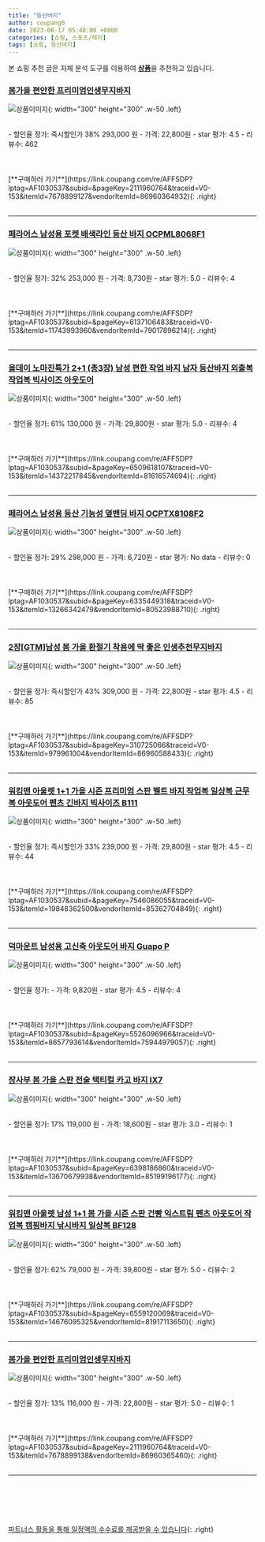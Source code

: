 ```yaml
---
title: "등산바지"
author: coupang6
date: 2023-08-17 05:48:00 +0800
categories: [쇼핑, 스포츠/레저]
tags: [쇼핑, 등산바지]
---
```


본 쇼핑 추천 글은 자체 분석 도구를 이용하여 [**상품**](https://link.coupang.com/a/bao1ui)을 추천하고 있습니다.

### [봄가을 편안한 프리미엄인생무지바지](https://link.coupang.com/re/AFFSDP?lptag=AF1030537&subid=&pageKey=2111960764&traceid=V0-153&itemId=7678899127&vendorItemId=86960364932)

![상품이미지](https://thumbnail6.coupangcdn.com/thumbnails/remote/230x230ex/image/vendor_inventory/d577/7a513ed179538ef6b36351a767342a56a05bd3aa1227082eb8247343168a.jpg){: width="300" height="300" .w-50 .left}


<br>
- 할인율 정가: 즉시할인가 38%  293,000   원
- 가격: 22,800원
- star 평가: 4.5
- 리뷰수: 462
<br>
<br>
<br>
<br>
[**구매하러 가기**](https://link.coupang.com/re/AFFSDP?lptag=AF1030537&subid=&pageKey=2111960764&traceid=V0-153&itemId=7678899127&vendorItemId=86960364932){: .right}
<br>
<br>

---

### [페라어스 남성용 포켓 배색라인 등산 바지 OCPML8068F1](https://link.coupang.com/re/AFFSDP?lptag=AF1030537&subid=&pageKey=6137106483&traceid=V0-153&itemId=11743993960&vendorItemId=79017896214)

![상품이미지](https://thumbnail8.coupangcdn.com/thumbnails/remote/230x230ex/image/retail/images/2021/10/21/14/5/60b3f4b9-79b6-4e7c-bcef-80181b577887.jpg){: width="300" height="300" .w-50 .left}


<br>
- 할인율 정가: 32%  253,000   원
- 가격: 8,730원
- star 평가: 5.0
- 리뷰수: 4
<br>
<br>
<br>
<br>
[**구매하러 가기**](https://link.coupang.com/re/AFFSDP?lptag=AF1030537&subid=&pageKey=6137106483&traceid=V0-153&itemId=11743993960&vendorItemId=79017896214){: .right}
<br>
<br>

---

### [올데이 노마진특가 2+1 (총3장) 남성 편한 작업 바지 남자 등산바지 외출복 작업복 빅사이즈 아웃도어](https://link.coupang.com/re/AFFSDP?lptag=AF1030537&subid=&pageKey=6509618107&traceid=V0-153&itemId=14372217845&vendorItemId=81616574694)

![상품이미지](https://thumbnail8.coupangcdn.com/thumbnails/remote/230x230ex/image/vendor_inventory/2e5d/10630207441bb149f39f4078cdb66357f78dffdcdf11bd5178997720f40a.jpg){: width="300" height="300" .w-50 .left}


<br>
- 할인율 정가: 61%  130,000   원
- 가격: 29,800원
- star 평가: 5.0
- 리뷰수: 4
<br>
<br>
<br>
<br>
[**구매하러 가기**](https://link.coupang.com/re/AFFSDP?lptag=AF1030537&subid=&pageKey=6509618107&traceid=V0-153&itemId=14372217845&vendorItemId=81616574694){: .right}
<br>
<br>

---

### [페라어스 남성용 등산 기능성 옆밴딩 바지 OCPTX8108F2](https://link.coupang.com/re/AFFSDP?lptag=AF1030537&subid=&pageKey=6335449318&traceid=V0-153&itemId=13266342479&vendorItemId=80523988710)

![상품이미지](https://thumbnail8.coupangcdn.com/thumbnails/remote/230x230ex/image/retail/images/2022/02/11/16/5/98506046-afd2-4c40-8371-646f40592093.jpg){: width="300" height="300" .w-50 .left}


<br>
- 할인율 정가: 29%  298,000   원
- 가격: 6,720원
- star 평가: No data
- 리뷰수: 0
<br>
<br>
<br>
<br>
[**구매하러 가기**](https://link.coupang.com/re/AFFSDP?lptag=AF1030537&subid=&pageKey=6335449318&traceid=V0-153&itemId=13266342479&vendorItemId=80523988710){: .right}
<br>
<br>

---

### [2장[GTM]남성 봄 가을 환절기 착용에 딱 좋은 인생추천무지바지](https://link.coupang.com/re/AFFSDP?lptag=AF1030537&subid=&pageKey=310725066&traceid=V0-153&itemId=979961004&vendorItemId=86960588433)

![상품이미지](https://thumbnail7.coupangcdn.com/thumbnails/remote/230x230ex/image/vendor_inventory/815c/b885c93fd486fd16da1af84a81d766770a2af75b4ca2ca2158e408516352.jpg){: width="300" height="300" .w-50 .left}


<br>
- 할인율 정가: 즉시할인가 43%  309,000   원
- 가격: 22,800원
- star 평가: 4.5
- 리뷰수: 85
<br>
<br>
<br>
<br>
[**구매하러 가기**](https://link.coupang.com/re/AFFSDP?lptag=AF1030537&subid=&pageKey=310725066&traceid=V0-153&itemId=979961004&vendorItemId=86960588433){: .right}
<br>
<br>

---

### [워킹맨 아울렛 1+1 가을 시즌 프리미엄 스판 벨트 바지 작업복 일상복 근무복 아웃도어 펜츠 긴바지 빅사이즈 B111](https://link.coupang.com/re/AFFSDP?lptag=AF1030537&subid=&pageKey=7546086055&traceid=V0-153&itemId=19848362500&vendorItemId=85362704849)

![상품이미지](https://thumbnail10.coupangcdn.com/thumbnails/remote/230x230ex/image/vendor_inventory/f550/0f4bfc6aa712b372a20f534e4e820ead8c6e348ca091208d4c17f3d21b75.jpg){: width="300" height="300" .w-50 .left}


<br>
- 할인율 정가: 즉시할인가 33%  239,000   원
- 가격: 29,800원
- star 평가: 4.5
- 리뷰수: 44
<br>
<br>
<br>
<br>
[**구매하러 가기**](https://link.coupang.com/re/AFFSDP?lptag=AF1030537&subid=&pageKey=7546086055&traceid=V0-153&itemId=19848362500&vendorItemId=85362704849){: .right}
<br>
<br>

---

### [덕마운트 남성용 고신축 아웃도어 바지 Guapo P](https://link.coupang.com/re/AFFSDP?lptag=AF1030537&subid=&pageKey=5526096966&traceid=V0-153&itemId=8657793614&vendorItemId=75944979057)

![상품이미지](https://thumbnail8.coupangcdn.com/thumbnails/remote/230x230ex/image/retail/images/2021/05/17/17/4/e86e07ff-631d-483b-89f9-cd0b7845bee1.jpg){: width="300" height="300" .w-50 .left}


<br>
- 할인율 정가: 
- 가격: 9,820원
- star 평가: 4.5
- 리뷰수: 4
<br>
<br>
<br>
<br>
[**구매하러 가기**](https://link.coupang.com/re/AFFSDP?lptag=AF1030537&subid=&pageKey=5526096966&traceid=V0-153&itemId=8657793614&vendorItemId=75944979057){: .right}
<br>
<br>

---

### [장사부 봄 가을 스판 전술 택티컬 카고 바지 IX7](https://link.coupang.com/re/AFFSDP?lptag=AF1030537&subid=&pageKey=6398186860&traceid=V0-153&itemId=13670679938&vendorItemId=85199196177)

![상품이미지](https://thumbnail7.coupangcdn.com/thumbnails/remote/230x230ex/image/vendor_inventory/8292/861999c5191eae055cab34a0e8dbe3acd03856b198e1e8c6b894996c8827.jpg){: width="300" height="300" .w-50 .left}


<br>
- 할인율 정가: 17%  119,000   원
- 가격: 18,600원
- star 평가: 3.0
- 리뷰수: 1
<br>
<br>
<br>
<br>
[**구매하러 가기**](https://link.coupang.com/re/AFFSDP?lptag=AF1030537&subid=&pageKey=6398186860&traceid=V0-153&itemId=13670679938&vendorItemId=85199196177){: .right}
<br>
<br>

---

### [워킹맨 아울렛 남성 1+1 봄 가을 시즌 스판 건빵 익스트림 펜츠 아웃도어 작업복 캠핑바지 낚시바지 일상복 BF128](https://link.coupang.com/re/AFFSDP?lptag=AF1030537&subid=&pageKey=6559120069&traceid=V0-153&itemId=14676095325&vendorItemId=81917113650)

![상품이미지](https://thumbnail7.coupangcdn.com/thumbnails/remote/230x230ex/image/vendor_inventory/fc80/22ba3b04595e29dc31e1bbce1859df80663680c9a278618c9df11f471701.jpg){: width="300" height="300" .w-50 .left}


<br>
- 할인율 정가: 62%  79,000   원
- 가격: 39,800원
- star 평가: 5.0
- 리뷰수: 2
<br>
<br>
<br>
<br>
[**구매하러 가기**](https://link.coupang.com/re/AFFSDP?lptag=AF1030537&subid=&pageKey=6559120069&traceid=V0-153&itemId=14676095325&vendorItemId=81917113650){: .right}
<br>
<br>

---

### [봄가을 편안한 프리미엄인생무지바지](https://link.coupang.com/re/AFFSDP?lptag=AF1030537&subid=&pageKey=2111960764&traceid=V0-153&itemId=7678899138&vendorItemId=86960365460)

![상품이미지](https://thumbnail6.coupangcdn.com/thumbnails/remote/230x230ex/image/vendor_inventory/d577/7a513ed179538ef6b36351a767342a56a05bd3aa1227082eb8247343168a.jpg){: width="300" height="300" .w-50 .left}


<br>
- 할인율 정가: 13%  116,000   원
- 가격: 22,800원
- star 평가: 5.0
- 리뷰수: 1
<br>
<br>
<br>
<br>
[**구매하러 가기**](https://link.coupang.com/re/AFFSDP?lptag=AF1030537&subid=&pageKey=2111960764&traceid=V0-153&itemId=7678899138&vendorItemId=86960365460){: .right}
<br>
<br>

---
<br><br><br><br><br> [파트너스 활동을 통해 일정액의 수수료를 제공받을 수 있습니다](https://link.coupang.com/a/bao1ui){: .right}